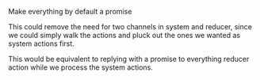 Make everything by default a promise

This could remove the need for two channels in system and reducer, since we could simply walk the actions and pluck out the ones we wanted as system actions first.

This would be equivalent to replying with a promise to everything reducer action while we process the system actions.